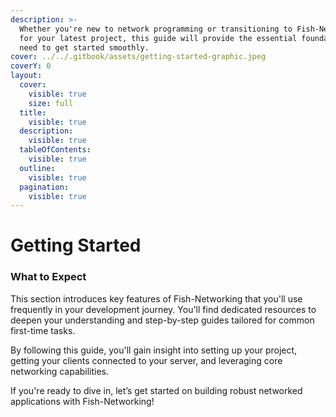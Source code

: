 ```yaml
---
description: >-
  Whether you're new to network programming or transitioning to Fish-Networking
  for your latest project, this guide will provide the essential foundation you
  need to get started smoothly.
cover: ../../.gitbook/assets/getting-started-graphic.jpeg
coverY: 0
layout:
  cover:
    visible: true
    size: full
  title:
    visible: true
  description:
    visible: true
  tableOfContents:
    visible: true
  outline:
    visible: true
  pagination:
    visible: true
---
```


# Getting Started

### What to Expect

This section introduces key features of Fish-Networking that you'll use frequently in your development journey. You'll find dedicated resources to deepen your understanding and step-by-step guides tailored for common first-time tasks.

By following this guide, you'll gain insight into setting up your project, getting your clients connected to your server, and leveraging core networking capabilities.

If you're ready to dive in, let’s get started on building robust networked applications with Fish-Networking!

